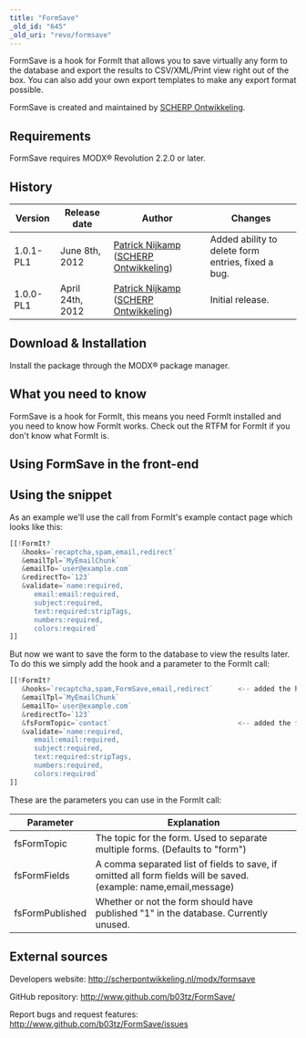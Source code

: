 ```yaml
---
title: "FormSave"
_old_id: "645"
_old_uri: "revo/formsave"
---
```


FormSave is a hook for FormIt that allows you to save virtually any form to the database and export the results to CSV/XML/Print view right out of the box. You can also add your own export templates to make any export format possible.

FormSave is created and maintained by [SCHERP Ontwikkeling](http://www.scherpontwikkeling.nl).

## Requirements

FormSave requires MODX® Revolution 2.2.0 or later.

## History

| Version   | Release date     | Author                                                                                                                                      | Changes                                            |
| --------- | ---------------- | ------------------------------------------------------------------------------------------------------------------------------------------- | -------------------------------------------------- |
| 1.0.1-PL1 | June 8th, 2012   | [Patrick Nijkamp](http://www.scherpontwikkeling.nl/over-ons/patrick-nijkamp.html) ([SCHERP Ontwikkeling](http://www.scherpontwikkeling.nl)) | Added ability to delete form entries, fixed a bug. |
| 1.0.0-PL1 | April 24th, 2012 | [Patrick Nijkamp](http://www.scherpontwikkeling.nl/over-ons/patrick-nijkamp.html) ([SCHERP Ontwikkeling](http://www.scherpontwikkeling.nl)) | Initial release.                                   |

## Download & Installation

Install the package through the MODX® package manager.

## What you need to know

FormSave is a hook for FormIt, this means you need FormIt installed and you need to know how FormIt works. Check out the RTFM for FormIt if you don't know what FormIt is.

## Using FormSave in the front-end

## Using the snippet

As an example we'll use the call from FormIt's example contact page which looks like this:

``` php
[[!FormIt?
   &hooks=`recaptcha,spam,email,redirect`
   &emailTpl=`MyEmailChunk`
   &emailTo=`user@example.com`
   &redirectTo=`123`
   &validate=`name:required,
      email:email:required,
      subject:required,
      text:required:stripTags,
      numbers:required,
      colors:required`
]]
```

But now we want to save the form to the database to view the results later. To do this we simply add the hook and a parameter to the FormIt call:

``` php
[[!FormIt?
   &hooks=`recaptcha,spam,FormSave,email,redirect`      <-- added the hook here after spam and recaptcha check
   &emailTpl=`MyEmailChunk`
   &emailTo=`user@example.com`
   &redirectTo=`123`
   &fsFormTopic=`contact`                               <-- added the form topic to specify which form this is
   &validate=`name:required,
      email:email:required,
      subject:required,
      text:required:stripTags,
      numbers:required,
      colors:required`
]]
```

These are the parameters you can use in the FormIt call:

| Parameter       | Explanation                                                                                                       |
| --------------- | ----------------------------------------------------------------------------------------------------------------- |
| fsFormTopic     | The topic for the form. Used to separate multiple forms. (Defaults to "form")                                     |
| fsFormFields    | A comma separated list of fields to save, if omitted all form fields will be saved. (example: name,email,message) |
| fsFormPublished | Whether or not the form should have published "1" in the database. Currently unused.                              |

## External sources

Developers website: <http://scherpontwikkeling.nl/modx/formsave>

[](http://www.scherpontwikkeling.nl/portfolio/modx-addons/formsave.html)

GitHub repository: <http://www.github.com/b03tz/FormSave/>

Report bugs and request features: <http://www.github.com/b03tz/FormSave/issues>

